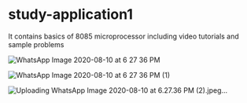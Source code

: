 # study-application1
It contains basics of 8085 microprocessor  including video tutorials and sample problems

![WhatsApp Image 2020-08-10 at 6 27 36 PM](https://user-images.githubusercontent.com/42003052/90480663-302a5200-e14e-11ea-81e8-8e718e21f3ef.jpeg)

![WhatsApp Image 2020-08-10 at 6 27 36 PM (1)](https://user-images.githubusercontent.com/42003052/90480802-6bc51c00-e14e-11ea-9b59-35bed7ca7c78.jpeg)


![Uploading WhatsApp Image 2020-08-10 at 6.27.36 PM (2).jpeg…]()
